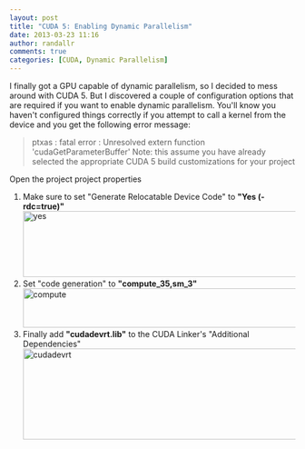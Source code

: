 ```yaml
---
layout: post
title: "CUDA 5: Enabling Dynamic Parallelism"
date: 2013-03-23 11:16
author: randallr
comments: true
categories: [CUDA, Dynamic Parallelism]
---
```

I finally got a GPU capable of dynamic parallelism, so I decided to mess around with CUDA 5. But I discovered a couple of configuration options that are required if you want to enable dynamic parallelism. You'll know you haven't configured things correctly if you attempt to call a kernel from the device and you get the following error message:
>ptxas : fatal error : Unresolved extern function 'cudaGetParameterBuffer'
Note: this assume you have already selected the appropriate CUDA 5 build customizations for your project

Open the project project properties
<ol>
	<li><span style="line-height:13px;">Make sure to set "Generate Relocatable Device Code" to <strong>"Yes (-rdc=true)"</strong><a href="http://randallr.files.wordpress.com/2013/03/yes.png"><img class="alignnone size-full wp-image-350" alt="yes" src="http://randallr.files.wordpress.com/2013/03/yes.png" width="630" height="116" /></a></span></li>
	<li>Set "code generation" to <strong>"</strong><strong>compute_35,sm_3"</strong><a href="http://randallr.files.wordpress.com/2013/03/compute1.png"><img class="alignnone size-full wp-image-352" alt="compute" src="http://randallr.files.wordpress.com/2013/03/compute1.png" width="630" height="69" /></a></li>
	<li>Finally add <strong>"cudadevrt.lib"</strong> to the CUDA Linker's "Additional Dependencies"<a href="http://randallr.files.wordpress.com/2013/03/cudadevrt.png"><img class="alignnone size-full wp-image-353" alt="cudadevrt" src="http://randallr.files.wordpress.com/2013/03/cudadevrt.png" width="609" height="160" /></a></li>
</ol>
